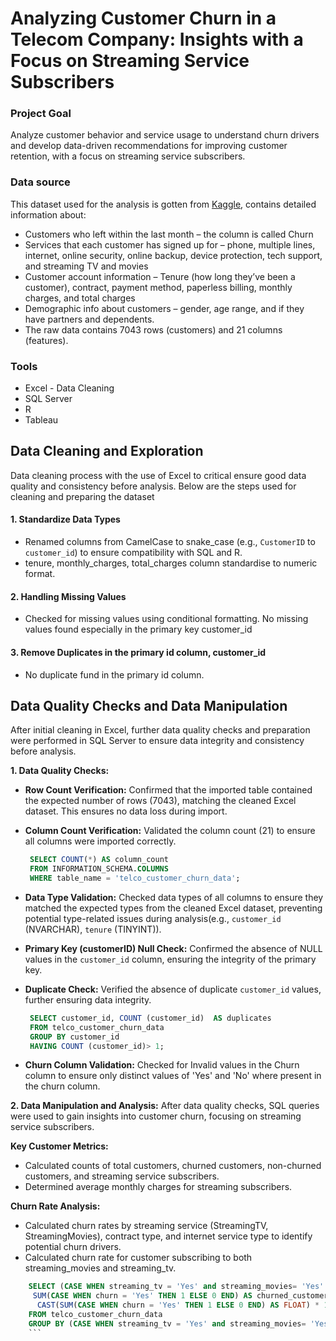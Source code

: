 # Analyzing Customer Churn in a Telecom Company: Insights with a Focus on Streaming Service Subscribers

### Project Goal
Analyze customer behavior and service usage to understand churn drivers and develop data-driven recommendations for improving customer retention, with a focus on streaming service subscribers.

### Data source
This dataset used for the analysis is gotten from [Kaggle](https://www.kaggle.com/datasets/blastchar/telco-customer-churn?resource=download), contains detailed information about:
 - Customers who left within the last month – the column is called Churn
 - Services that each customer has signed up for – phone, multiple lines, internet, online security, online backup, device protection, tech support, and streaming TV and movies
 - Customer account information – Tenure (how long they’ve been a customer), contract, payment method, paperless billing, monthly charges, and total charges
 - Demographic info about customers – gender, age range, and if they have partners and dependents.
 - The raw data contains 7043 rows (customers) and 21 columns (features).

### Tools
 - Excel - Data Cleaning
 - SQL Server
 - R 
 - Tableau

## Data Cleaning and Exploration
Data cleaning process with the use of Excel to critical ensure good data quality and consistency before analysis. Below are the steps used for cleaning and preparing the dataset
#### 1. **Standardize Data Types**
 - Renamed columns from CamelCase to snake_case (e.g., `CustomerID` to `customer_id`) to ensure compatibility with SQL and R.
 - tenure, monthly_charges, total_charges column standardise to numeric format.   
#### 2. **Handling Missing Values**
   - Checked for missing values using conditional formatting. No missing values found especially in the primary key customer_id
#### 3. **Remove Duplicates in the primary id column, customer_id**
   - No duplicate fund in the primary id column.
   
## Data Quality Checks and Data Manipulation
After initial cleaning in Excel, further data quality checks and preparation were performed in SQL Server to ensure data integrity and consistency before analysis.

**1. Data Quality Checks:**

* **Row Count Verification:** Confirmed that the imported table contained the expected number of rows (7043), matching the cleaned Excel dataset.  This ensures no data loss during import.

* **Column Count Verification:**  Validated the column count (21) to ensure all columns were imported correctly.

   ```sql
    SELECT COUNT(*) AS column_count
    FROM INFORMATION_SCHEMA.COLUMNS
    WHERE table_name = 'telco_customer_churn_data';
    ```

* **Data Type Validation:** Checked data types of all columns to ensure they matched the expected types from the cleaned Excel dataset, preventing potential type-related issues during analysis(e.g.,  `customer_id` (NVARCHAR), `tenure` (TINYINT)).

* **Primary Key (customerID) Null Check:**  Confirmed the absence of NULL values in the `customer_id` column, ensuring the integrity of the primary key.
* **Duplicate Check:** Verified the absence of duplicate `customer_id` values, further ensuring data integrity.

   ```sql
    SELECT customer_id, COUNT (customer_id)  AS duplicates
    FROM telco_customer_churn_data
    GROUP BY customer_id
    HAVING COUNT (customer_id)> 1;
    ```

* **Churn Column Validation:** Checked for Invalid values in the Churn column to ensure only distinct values of 'Yes' and 'No' where present in the churn column.

**2. Data Manipulation and Analysis:**
After data quality checks, SQL queries were used to gain insights into customer churn, focusing on streaming service subscribers.

**Key Customer Metrics:**
   * Calculated counts of total customers, churned customers, non-churned customers, and streaming service subscribers.
   * Determined average monthly charges for streaming subscribers.

**Churn Rate Analysis:**
   * Calculated churn rates by streaming service (StreamingTV, StreamingMovies), contract type, and internet service type to identify potential churn drivers.
   * Calculated churn rate for customer subscribing to both streaming_movies and streaming_tv.

```sql
    SELECT (CASE WHEN streaming_tv = 'Yes' and streaming_movies= 'Yes' THEN 'Yes' else 'No' END) AS has_both_services,COUNT(*) AS total_customers,
     SUM(CASE WHEN churn = 'Yes' THEN 1 ELSE 0 END) AS churned_customers,
      CAST(SUM(CASE WHEN churn = 'Yes' THEN 1 ELSE 0 END) AS FLOAT) * 100 / COUNT(*) AS churn_rate
    FROM telco_customer_churn_data
    GROUP BY (CASE WHEN streaming_tv = 'Yes' and streaming_movies= 'Yes' THEN 'Yes' else 'No' END);
    ```
